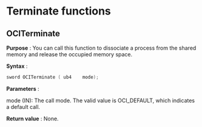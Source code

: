 # Terminate functions

## OCITerminate

**Purpose** : You can call this function to dissociate a process from the shared memory and release the occupied memory space.

**Syntax** :

```C++
sword OCITerminate ( ub4    mode);
```

**Parameters** :

mode (IN): The call mode. The valid value is OCI_DEFAULT, which indicates a default call.

**Return value** : None.
